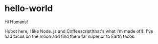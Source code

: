 # hello-world

Hi Humans!

Hubot here, I like Node. js and Coffeescript(that's what i'm made of!).
I've had tacos on the moon and find them far superior to Earth tacos.
